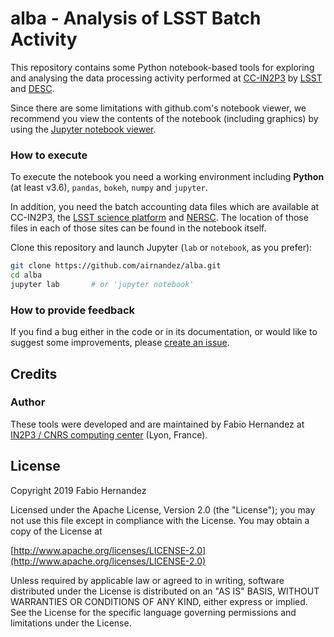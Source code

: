 # alba - Analysis of LSST Batch Activity

This repository contains some Python notebook-based tools for exploring and analysing the data processing activity performed at [CC-IN2P3](http://cc.in2p3.fr) by [LSST](https://www.lsst.org) and [DESC](http://lsst-desc.org).

Since there are some limitations with github.com's notebook viewer, we recommend you view the contents of the notebook (including graphics) by using the [Jupyter notebook viewer](https://nbviewer.jupyter.org/github/airnandez/alba/blob/master/ALBA.ipynb).

### How to execute

To execute the notebook you need a working environment including **Python** (at least v3.6), `pandas`, `bokeh`, `numpy` and `jupyter`.

In addition, you need the batch accounting data files which are available at CC-IN2P3, the [LSST science platform](https://nb.lsst.io) and [NERSC](http://www.nersc.gov). The location of those files in each of those sites can be found in the notebook itself.

Clone this repository and launch Jupyter (`lab` or 
`notebook`, as you prefer):

```bash
git clone https://github.com/airnandez/alba.git
cd alba
jupyter lab       # or 'jupyter notebook'
```

### How to provide feedback

If you find a bug either in the code or in its documentation, or would like to suggest some improvements, please [create an issue](https://github.com/airnandez/alba/issues).

## Credits

### Author
These tools were developed and are maintained by Fabio Hernandez at [IN2P3 / CNRS computing center](http://cc.in2p3.fr) (Lyon, France). 

## License
Copyright 2019 Fabio Hernandez

Licensed under the Apache License, Version 2.0 (the "License");
you may not use this file except in compliance with the License.
You may obtain a copy of the License at

[http://www.apache.org/licenses/LICENSE-2.0](http://www.apache.org/licenses/LICENSE-2.0)

Unless required by applicable law or agreed to in writing, software
distributed under the License is distributed on an "AS IS" BASIS,
WITHOUT WARRANTIES OR CONDITIONS OF ANY KIND, either express or implied.
See the License for the specific language governing permissions and
limitations under the License.
